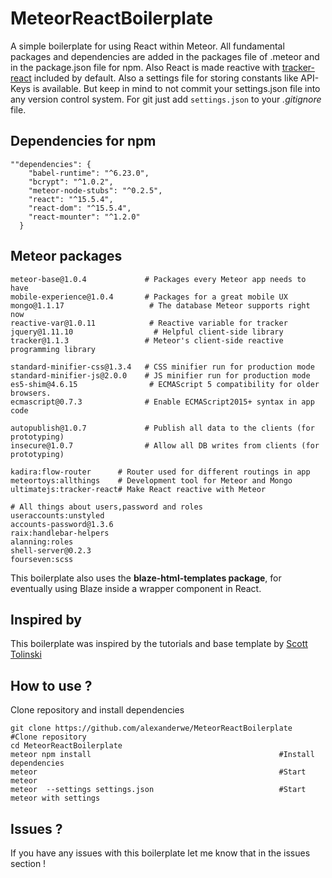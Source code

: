 # MeteorReactBoilerplate

A simple boilerplate for using React within Meteor. All fundamental packages and dependencies are added in the packages file of .meteor and in the package.json file for npm. Also React is made reactive with [tracker-react](https://github.com/ultimatejs/tracker-react) included by default. Also a settings file for storing constants like API-Keys is available. But keep in mind to not commit your settings.json file into any version control system. For git just add `settings.json` to your _.gitignore_ file.

## Dependencies for npm

```
""dependencies": {
    "babel-runtime": "^6.23.0",
    "bcrypt": "^1.0.2",
    "meteor-node-stubs": "^0.2.5",
    "react": "^15.5.4",
    "react-dom": "^15.5.4",
    "react-mounter": "^1.2.0"
  }
```

## Meteor packages

```
meteor-base@1.0.4             # Packages every Meteor app needs to have
mobile-experience@1.0.4       # Packages for a great mobile UX
mongo@1.1.17                   # The database Meteor supports right now
reactive-var@1.0.11            # Reactive variable for tracker
jquery@1.11.10                  # Helpful client-side library
tracker@1.1.3                 # Meteor's client-side reactive programming library

standard-minifier-css@1.3.4   # CSS minifier run for production mode
standard-minifier-js@2.0.0    # JS minifier run for production mode
es5-shim@4.6.15                # ECMAScript 5 compatibility for older browsers.
ecmascript@0.7.3              # Enable ECMAScript2015+ syntax in app code

autopublish@1.0.7             # Publish all data to the clients (for prototyping)
insecure@1.0.7                # Allow all DB writes from clients (for prototyping)

kadira:flow-router      # Router used for different routings in app
meteortoys:allthings    # Development tool for Meteor and Mongo
ultimatejs:tracker-react# Make React reactive with Meteor

# All things about users,password and roles
useraccounts:unstyled
accounts-password@1.3.6
raix:handlebar-helpers
alanning:roles
shell-server@0.2.3
fourseven:scss

```

This boilerplate also uses the **blaze-html-templates package**, for eventually using Blaze inside a wrapper component in React.


## Inspired by

This boilerplate was inspired by the tutorials and base template by [Scott Tolinski](https://github.com/stolinski/level-up-meteor-react-base)


## How to use ?

Clone repository and install dependencies
```
git clone https://github.com/alexanderwe/MeteorReactBoilerplate  #Clone repository
cd MeteorReactBoilerplate
meteor npm install                                          #Install dependencies
meteor                                                      #Start meteor
meteor  --settings settings.json                            #Start meteor with settings
```


## Issues ?

If you have any issues with this boilerplate let me know that in the issues section !
